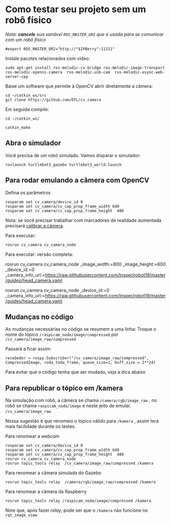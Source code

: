 # Como testar seu projeto sem um robô físico

*Nota: **cancele** sua variável `ROS_MASTER_URI` que é usada para se comunicar com um robô físico* 

	#export ROS_MASTER_URI="http://"$IPBerry":11311"


Instale pacotes relacionados com vídeo:

	sudo apt-get install ros-melodic-cv-bridge ros-melodic-image-transport ros-melodic-openni-camera  ros-melodic-usb-cam  ros-melodic-async-web-server-cpp

Baixe um software que permite à OpenCV abrir diretamente a câmera:

	cd ~/catkin_ws/src
	git clone https://github.com/OTL/cv_camera

Em seguida compile:

	cd ~/catkin_ws/

	catkin_make

## Abra o simulador

Você precisa de um robô simulado. Vamos disparar o simulador:

	roslaunch turtlebot3_gazebo turtlebot3_world.launch 


## Para rodar emulando a câmera com OpenCV

Defina os parâmetros

	rosparam set cv_camera/device_id 0
	rosparam set cv_camera/cv_cap_prop_frame_width 640
	rosparam set cv_camera/cv_cap_prop_frame_height  480


Nota: se você precisar trabalhar com marcadores de realidade aumentada precisará [calibrar a câmera](calibrar_camera.md).


Para executar:

	rosrun cv_camera cv_camera_node


Para executar: versão completa:

rosrun cv_camera cv_camera_node _image_width:=800  _image_height:=600 _device_id:=0 _camera_info_url:=https://raw.githubusercontent.com/Insper/robot19/master/guides/head_camera.yaml

rosrun cv_camera cv_camera_node  _device_id:=0 _camera_info_url:=https://raw.githubusercontent.com/Insper/robot19/master/guides/head_camera.yaml






## Mudanças no código

As mudanças necessárias no código se resumem a uma linha: Troque o nome do tópico `/raspicam_node/image/compressed` por `/cv_camera/image_raw/compressed`

Passará a ficar assim:

	recebedor = rospy.Subscriber("/cv_camera/image_raw/compressed", CompressedImage, roda_todo_frame, queue_size=1, buff_size = 2**24)

Para evitar que o código tenha que ser mudado, veja a dica abaixo


## Para republicar o tópico em /kamera

Na simulação com robô, a câmera se chama `/camera/rgb/image_raw` , no robô se chama `raspicam_node/image`  e neste jeito de emular, `/cv_camera/image_raw`.

Nossa sugestão é que renomeio o tópico válido para `/kamera` , assim terá mais facilidade durante os testes.

Para renomear a *webcam*

	rosparam set cv_camera/device_id 0
	rosparam set cv_camera/cv_cap_prop_frame_width 640
	rosparam set cv_camera/cv_cap_prop_frame_height  480
	rosrun cv_camera cv_camera_node
	rosrun topic_tools relay  /cv_camera/image_raw/compressed /kamera

Para renomear a câmera simulada do Gazebo

	rosrun topic_tools relay  /camera/rgb/image_raw/compressed /kamera

Para renomear a câmera da Raspberry

	rosrun topic_tools relay /raspicam_node/image/compressed /kamera

Note que, após fazer *relay*, pode ser que o `/kamera` não funcione no `rqt_image_view`





